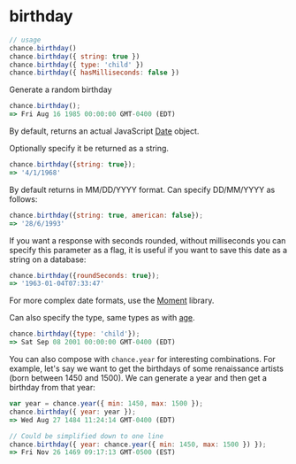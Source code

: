# birthday

```js
// usage
chance.birthday()
chance.birthday({ string: true })
chance.birthday({ type: 'child' })
chance.birthday({ hasMilliseconds: false })
```

Generate a random birthday

```js
chance.birthday();
=> Fri Aug 16 1985 00:00:00 GMT-0400 (EDT)
```

By default, returns an actual JavaScript [Date][Date] object.

Optionally specify it be returned as a string.

```js
chance.birthday({string: true});
=> '4/1/1968'
```

By default returns in MM/DD/YYYY format. Can specify DD/MM/YYYY as follows:

```js
chance.birthday({string: true, american: false});
=> '28/6/1993'
```

If you want a response with seconds rounded, without milliseconds you can specify this parameter as a flag, it is useful if you want to save this date as a string on a database:

```js
chance.birthday({roundSeconds: true});
=> '1963-01-04T07:33:47'
```

For more complex date formats, use the [Moment][Moment] library.

Can also specify the type, same types as with [age](#age).

```js
chance.birthday({type: 'child'});
=> Sat Sep 08 2001 00:00:00 GMT-0400 (EDT)
```

You can also compose with `chance.year` for interesting combinations. For example, let's say we want to get the birthdays of some renaissance artists (born between 1450 and 1500). We can generate a year and then get a birthday from that year:

```js
var year = chance.year({ min: 1450, max: 1500 });
chance.birthday({ year: year });
=> Wed Aug 27 1484 11:24:14 GMT-0400 (EDT)

// Could be simplified down to one line
chance.birthday({ year: chance.year({ min: 1450, max: 1500 }) });
=> Fri Nov 26 1469 09:17:13 GMT-0500 (EST)
```

[Date]: https://developer.mozilla.org/en-US/docs/Web/JavaScript/Reference/Global_Objects/Date
[Moment]: http://momentjs.com
